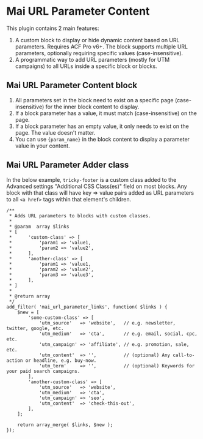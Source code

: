 # Mai URL Parameter Content
This plugin contains 2 main features:
1. A custom block to display or hide dynamic content based on URL parameters. Requires ACF Pro v6+. The block supports multiple URL parameters, optionally requiring specific values (case-insensitive).
2. A programmatic way to add URL parameters (mostly for UTM campaigns) to all URLs inside a specific block or blocks.

## Mai URL Parameter Content block
1. All parameters set in the block need to exist on a specific page (case-insensitive) for the inner block content to display.
1. If a block parameter has a value, it must match (case-insensitive) on the page.
1. If a block parameter has an empty value, it only needs to exist on the page. The value doesn't matter.
1. You can use `{param_name}` in the block content to display a parameter value in your content.

## Mai URL Parameter Adder class
In the below example, `tricky-footer` is a custom class added to the Advanced settings "Additional CSS Class(es)" field on most blocks. Any block with that class will have key => value pairs added as URL parameters to all `<a href>` tags within that element's children.

```
/**
 * Adds URL parameters to blocks with custom classes.
 *
 * @param  array $links
 * [
 * 		'custom-class' => [
 * 			'param1 => 'value1,
 * 			'param2 => 'value2',
 * 		],
 *		'another-class' => [
 * 			'param1 => 'value1,
 * 			'param2 => 'value2',
 * 			'param3 => 'value3',
 * 		],
 * ]
 *
 * @return array
 */
add_filter( 'mai_url_parameter_links', function( $links ) {
	$new = [
		'some-custom-class' => [
			'utm_source'   => 'website',   // e.g. newsletter, twitter, google, etc.
			'utm_medium'   => 'cta',       // e.g. email, social, cpc, etc.
			'utm_campaign' => 'affiliate', // e.g. promotion, sale, etc.
			'utm_content'  => '',          // (optional) Any call-to-action or headline, e.g. buy-now.
			'utm_term'     => '',          // (optional) Keywords for your paid search campaigns.
		],
		'another-custom-class' => [
			'utm_source'   => 'website',
			'utm_medium'   => 'cta',
			'utm_campaign' => 'seo',
			'utm_content'  => 'check-this-out',
		],
	];

	return array_merge( $links, $new );
});
```
